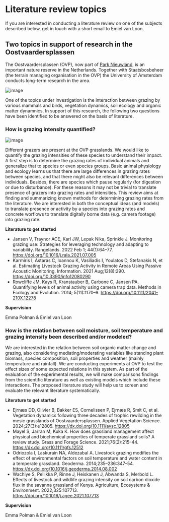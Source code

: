 # Literature review topics

If you are interested in conducting a literature review on one of the subjects described below, get in touch with a short email to Emiel van Loon.

## Two topics in support of research in the Oostvaardersplassen

The Oostvaardersplassen (OVP), now part of [Park Nieuwland](https://www.nationaalparknieuwland.nl/en/the-park), is an important nature reserve in the Netherlands.
Together with Staatsbosbeheer (the terrain managing organisation in the OVP) the University of Amsterdam conducts long-term research in the area. 

![image](https://github.com/user-attachments/assets/e25cb7c8-b196-41c2-b41d-553fd57d3fa0)

One of the topics under investigation is the interaction between grazing by various mammals and birds, vegetation dynamics, soil ecology and organic matter dynamnics.
In support of this research, the following two questions have been identified to be answered on the basis of literature.

### How is grazing intensity quantified? 

![image](https://github.com/user-attachments/assets/8254d9e1-b44b-4423-8715-c47f09f79864)

Different grazers are present at the OVP grasslands. We would like to quantify the grazing intensities of these species to understand their impact. 
A first step is to determine the grazing rates of individual animals and generalize that to species or even species groups.
Basic animal physiology and ecology learns us that there are large differences in grazing rates between species, and that there might also be relevant differences between individuals. 
Besides, there are species which pause regularly (for digestion or due to disturbance).
For these reasons it may not be trivial to translate presence of grazers into grazing rates and intensities. 
This review aims at finding and summarizing known methods for determining grazing rates from the literature. 
We are interested in both the conceptual ideas (and models) to translate presence or activity by a species into grazing rates and
concrete worflows to translate digitally borne data (e.g. camera footage) into grazing rate.

**Literature to get started**

- Jansen V, Traynor ACE, Karl JW, Lepak Nika, Sprinkle J.
  Monitoring grazing use: Strategies for leveraging technology and adapting to variability. Rangelands. 2022 Feb 1; 44(1):64–77. https://doi.org/10.1016/j.rala.2021.07.005
- Karmiris I, Astaras C, Ioannou K, Vasiliadis I, Youlatos D, Stefanakis N, et al.
  Estimating Livestock Grazing Activity in Remote Areas Using Passive Acoustic Monitoring. Information. 2021 Aug;12(8):290. https://doi.org/10.3390/info12080290
- Rowcliffe JM, Kays R, Kranstauber B, Carbone C, Jansen PA.
  Quantifying levels of animal activity using camera trap data. Methods in Ecology and Evolution. 2014; 5(11):1170–9. https://doi.org/10.1111/2041-210X.12278

**Supervision**

Emma Polman & Emiel van Loon

### How is the relation between soil moisture, soil temperature and grazing intensity been described and/or modeled?

We are interested in the relation between soil organic matter change and grazing, also considering mediating/moderating variables like standing plant biomass, 
species composition, soil properties and weather (mainly temperature and rainfall).
We are conducting experiments at OVP to test the effect sizes of some expected relations in this system. As part of the evaluation of the experimental results, we
will make comparisons findings from the scientific literature as well as existing models which include these interactions. The proposed literature study will help us to screen and evaluate
the relevant literature systematically.

**Literature to get started**

- Ejrnæs DD, Olivier B, Bakker ES, Cornelissen P, Ejrnæs R, Smit C, et al.
  Vegetation dynamics following three decades of trophic rewilding in the mesic grasslands of Oostvaardersplassen. Applied Vegetation Science. 2024;27(3):e12805. https://dx.doi.org/10.1111/avsc.12805 
- Mayel S, Jarrah M, Kuka K.
  How does grassland management affect physical and biochemical properties of temperate grassland soils? A review study. Grass and Forage Science. 2021;76(2):215–44. https://dx.doi.org/10.1111/gfs.12512 
- Odriozola I, Laskurain NA, Aldezabal A.
  Livestock grazing modifies the effect of environmental factors on soil temperature and water content in a temperate grassland. Geoderma. 2014;235–236:347–54. https://dx.doi.org/10.1016/j.geoderma.2014.08.002
- Wachiye S, Pellikka P, Rinne J, Heiskanen J, Abwanda S, Merbold L.
  Effects of livestock and wildlife grazing intensity on soil carbon dioxide flux in the savanna grassland of Kenya. Agriculture, Ecosystems & Environment. 2022;325:107713. https://doi.org/10.1016/j.agee.2021.107713

**Supervision**

Emma Polman & Emiel van Loon

